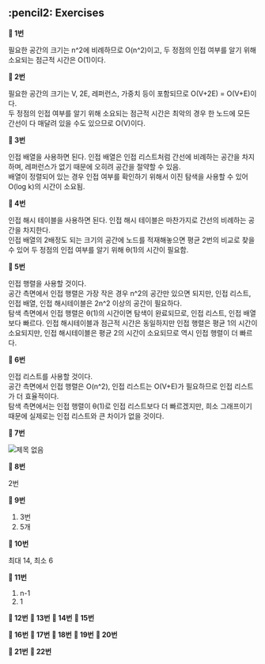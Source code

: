 <h2>:pencil2: Exercises</h2>

**:pushpin: 1번**

필요한 공간의 크기는 n^2에 비례하므로 O(n^2)이고, 두 정점의 인접 여부를 알기 위해 소요되는 점근적 시간은 O(1)이다.

**:pushpin: 2번**

필요한 공간의 크기는 V, 2E, 레퍼런스, 가중치 등이 포함되므로 O(V+2E) = O(V+E)이다.<br>
두 정점의 인접 여부를 알기 위해 소요되는 점근적 시간은 최악의 경우 한 노드에 모든 간선이 다 매달려 있을 수도 있으므로 O(V)이다.

**:pushpin: 3번**

인접 배열을 사용하면 된다. 인접 배열은 인접 리스트처럼 간선에 비례하는 공간을 차지하며, 레퍼런스가 없기 때문에 오히려 공간을 절약할 수 있음.<br>
배열이 정렬되어 있는 경우 인접 여부를 확인하기 위해서 이진 탐색을 사용할 수 있어 O(log k)의 시간이 소요됨.<br>

**:pushpin: 4번**

인접 해시 테이블을 사용하면 된다. 인접 해시 테이블은 마찬가지로 간선의 비례하는 공간을 차지한다.<br>
인접 배열의 2배정도 되는 크기의 공간에 노드를 적재해놓으면 평균 2번의 비교로 찾을 수 있어 두 정점의 인접 여부를 알기 위해 θ(1)의 시간이 필요함.<br>

**:pushpin: 5번**

인접 행렬을 사용할 것이다.<br>
공간 측면에서 인접 행렬은 가장 작은 경우 n^2의 공간만 있으면 되지만, 인접 리스트, 인접 배열, 인접 해시테이블은 2n^2 이상의 공간이 필요하다.<br>
탐색 측면에서 인접 행렬은 θ(1)의 시간이면 탐색이 완료되므로, 인접 리스트, 인접 배열보다 빠르다. 인접 해시테이블과 점근적 시간은 동일하지만 인접 행렬은 평균 1의 시간이 소요되지만, 인접 해시테이블은 평균 2의 시간이 소요되므로 역시 인접 행렬이 더 빠르다.<br>

**:pushpin: 6번**

인접 리스트를 사용할 것이다.<br>
공간 측면에서 인접 행렬은 O(n^2), 인접 리스트는 O(V+E)가 필요하므로 인접 리스트가 더 효율적이다.<br>
탐색 측면에서는 인접 행렬이 θ(1)로 인접 리스트보다 더 빠르겠지만, 희소 그래프이기 때문에 실제로는 인접 리스트와 큰 차이가 없을 것이다.<br>

**:pushpin: 7번**

![제목 없음](https://user-images.githubusercontent.com/63328796/199647004-23ec74d0-d919-4a53-812b-1e106e8f3aa5.jpg)

**:pushpin: 8번**

2번

**:pushpin: 9번**

1. 3번<br>
2. 5개<br>

**:pushpin: 10번**

최대 14, 최소 6<br>

**:pushpin: 11번**

1. n-1<br>
2. 1<br>

**:pushpin: 12번**
**:pushpin: 13번**
**:pushpin: 14번**
**:pushpin: 15번**

**:pushpin: 16번**
**:pushpin: 17번**
**:pushpin: 18번**
**:pushpin: 19번**
**:pushpin: 20번**

**:pushpin: 21번**
**:pushpin: 22번**
